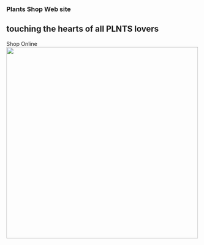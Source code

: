 ### Plants Shop Web site
## touching the hearts of all PLNTS lovers
Shop Online
<img src="https://im3.ezgif.com/tmp/ezgif-3-ba87d1c120.gif" width="500">

